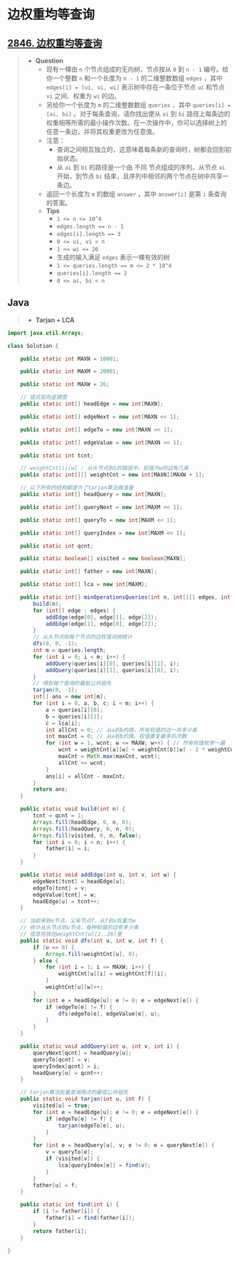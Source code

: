 # 边权重均等查询

## [2846. 边权重均等查询](https://leetcode.cn/problems/minimum-edge-weight-equilibrium-queries-in-a-tree/)

> - **Question**
>   - 现有一棵由 `n` 个节点组成的无向树，节点按从 `0` 到 `n - 1` 编号。给你一个整数 `n` 和一个长度为 `n - 1` 的二维整数数组 `edges` ，其中 `edges[i] = [ui, vi, wi]` 表示树中存在一条位于节点 `ui` 和节点 `vi` 之间、权重为 `wi` 的边。
>   - 另给你一个长度为 `m` 的二维整数数组 `queries` ，其中 `queries[i] = [ai, bi]` 。对于每条查询，请你找出使从 `ai` 到 `bi` 路径上每条边的权重相等所需的最小操作次数。在一次操作中，你可以选择树上的任意一条边，并将其权重更改为任意值。
>   - 注意：
>     - 查询之间相互独立的，这意味着每条新的查询时，树都会回到初始状态。
>     - 从 `ai` 到 `bi` 的路径是一个由 不同 节点组成的序列，从节点 `ai` 开始，到节点 `bi` 结束，且序列中相邻的两个节点在树中共享一条边。
>   - 返回一个长度为 `m` 的数组 `answer` ，其中 `answer[i]` 是第 `i` 条查询的答案。
>   - **Tips**
>     - `1 <= n <= 10^4`
>     - `edges.length == n - 1`
>     - `edges[i].length == 3`
>     - `0 <= ui, vi < n`
>     - `1 <= wi <= 26`
>     - 生成的输入满足 `edges` 表示一棵有效的树
>     - `1 <= queries.length == m <= 2 * 10^4`
>     - `queries[i].length == 2`
>     - `0 <= ai, bi < n`

## Java

> - **Tarjan + LCA**

```java
import java.util.Arrays;

class Solution {

    public static int MAXN = 10001;

    public static int MAXM = 20001;

    public static int MAXW = 26;

    // 链式前向星建图
    public static int[] headEdge = new int[MAXN];

    public static int[] edgeNext = new int[MAXN << 1];

    public static int[] edgeTo = new int[MAXN << 1];

    public static int[] edgeValue = new int[MAXN << 1];

    public static int tcnt;

    // weightCnt[i][w] : 从头节点到i的路径中，权值为w的边有几条
    public static int[][] weightCnt = new int[MAXN][MAXW + 1];

    // 以下所有的结构都是为了tarjan算法做准备
    public static int[] headQuery = new int[MAXN];

    public static int[] queryNext = new int[MAXM << 1];

    public static int[] queryTo = new int[MAXM << 1];

    public static int[] queryIndex = new int[MAXM << 1];

    public static int qcnt;

    public static boolean[] visited = new boolean[MAXN];

    public static int[] father = new int[MAXN];

    public static int[] lca = new int[MAXM];

    public static int[] minOperationsQueries(int n, int[][] edges, int[][] queries) {
        build(n);
        for (int[] edge : edges) {
            addEdge(edge[0], edge[1], edge[2]);
            addEdge(edge[1], edge[0], edge[2]);
        }
        // 从头节点到每个节点的边权值词频统计
        dfs(0, 0, -1);
        int m = queries.length;
        for (int i = 0; i < m; i++) {
            addQuery(queries[i][0], queries[i][1], i);
            addQuery(queries[i][1], queries[i][0], i);
        }
        // 得到每个查询的最低公共祖先
        tarjan(0, -1);
        int[] ans = new int[m];
        for (int i = 0, a, b, c; i < m; i++) {
            a = queries[i][0];
            b = queries[i][1];
            c = lca[i];
            int allCnt = 0; // 从a到b的路，所有权值的边一共多少条
            int maxCnt = 0; // 从a到b的路，权值重复最多的次数
            for (int w = 1, wcnt; w <= MAXW; w++) { // 所有权值枚举一遍
                wcnt = weightCnt[a][w] + weightCnt[b][w] - 2 * weightCnt[c][w];
                maxCnt = Math.max(maxCnt, wcnt);
                allCnt += wcnt;
            }
            ans[i] = allCnt - maxCnt;
        }
        return ans;
    }

    public static void build(int n) {
        tcnt = qcnt = 1;
        Arrays.fill(headEdge, 0, n, 0);
        Arrays.fill(headQuery, 0, n, 0);
        Arrays.fill(visited, 0, n, false);
        for (int i = 0; i < n; i++) {
            father[i] = i;
        }
    }

    public static void addEdge(int u, int v, int w) {
        edgeNext[tcnt] = headEdge[u];
        edgeTo[tcnt] = v;
        edgeValue[tcnt] = w;
        headEdge[u] = tcnt++;
    }

    // 当前来到u节点，父亲节点f，从f到u权重为w
    // 统计从头节点到u节点，每种权值的边有多少条
    // 信息存放在weightCnt[u][1..26]里
    public static void dfs(int u, int w, int f) {
        if (u == 0) {
            Arrays.fill(weightCnt[u], 0);
        } else {
            for (int i = 1; i <= MAXW; i++) {
                weightCnt[u][i] = weightCnt[f][i];
            }
            weightCnt[u][w]++;
        }
        for (int e = headEdge[u]; e != 0; e = edgeNext[e]) {
            if (edgeTo[e] != f) {
                dfs(edgeTo[e], edgeValue[e], u);
            }
        }
    }

    public static void addQuery(int u, int v, int i) {
        queryNext[qcnt] = headQuery[u];
        queryTo[qcnt] = v;
        queryIndex[qcnt] = i;
        headQuery[u] = qcnt++;
    }

    // tarjan算法批量查询两点的最低公共祖先
    public static void tarjan(int u, int f) {
        visited[u] = true;
        for (int e = headEdge[u]; e != 0; e = edgeNext[e]) {
            if (edgeTo[e] != f) {
                tarjan(edgeTo[e], u);
            }
        }
        for (int e = headQuery[u], v; e != 0; e = queryNext[e]) {
            v = queryTo[e];
            if (visited[v]) {
                lca[queryIndex[e]] = find(v);
            }
        }
        father[u] = f;
    }

    public static int find(int i) {
        if (i != father[i]) {
            father[i] = find(father[i]);
        }
        return father[i];
    }

}
```
